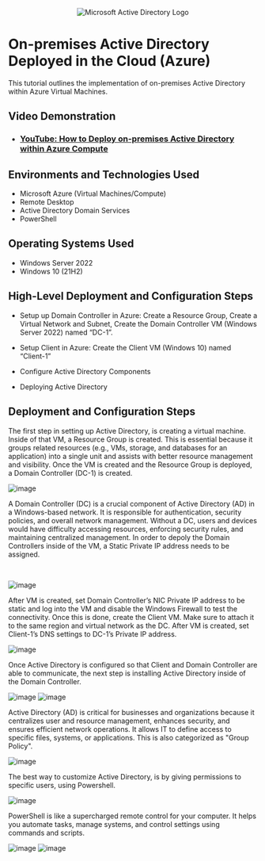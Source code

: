 <p align="center">
<img src="https://i.imgur.com/pU5A58S.png" alt="Microsoft Active Directory Logo"/>
</p>

<h1>On-premises Active Directory Deployed in the Cloud (Azure)</h1>
This tutorial outlines the implementation of on-premises Active Directory within Azure Virtual Machines.<br />


<h2>Video Demonstration</h2>

- ### [YouTube: How to Deploy on-premises Active Directory within Azure Compute](https://youtu.be/cwlVz4tD8pk?si=j_TErrOFuFU3tKub)

<h2>Environments and Technologies Used</h2>

- Microsoft Azure (Virtual Machines/Compute)
- Remote Desktop
- Active Directory Domain Services
- PowerShell

<h2>Operating Systems Used </h2>

- Windows Server 2022
- Windows 10 (21H2)

<h2>High-Level Deployment and Configuration Steps</h2>


 - Setup up Domain Controller in Azure: Create a Resource Group, Create a Virtual Network and Subnet, Create the Domain Controller VM (Windows Server 2022) named “DC-1”.
- Setup Client in Azure: Create the Client VM (Windows 10) named “Client-1”
 
- Configure Active Directory Components
- Deploying Active Directory

<h2>Deployment and Configuration Steps</h2>

The first step in setting up Active Directory, is creating a virtual machine. Inside of that VM, a Resource Group is created. This is essential because it groups related resources (e.g., VMs, storage, and databases for an application) into a single unit and assists with better resource management and visibility. Once the VM is created and the Resource Group is deployed, a Domain Controller (DC-1) is created.

![image](https://github.com/user-attachments/assets/e00f8123-c6f1-4e69-8805-1ecba37ecf09)


A Domain Controller (DC) is a crucial component of Active Directory (AD) in a Windows-based network. It is responsible for authentication, security policies, and overall network management. Without a DC, users and devices would have difficulty accessing resources, enforcing security rules, and maintaining centralized management. In order to depoly the Domain Controllers inside of the VM, a Static Private IP address needs to be assigned.


</p>
<br />


![image](https://github.com/user-attachments/assets/f9562df7-e659-42ef-86b3-97b13070bc7e)


</p>
<p>
After VM is created, set Domain Controller’s NIC Private IP address to be static and log into the VM and disable the Windows Firewall to test the connectivity. Once this is done, create the Client VM. Make sure to attach it to the same region and virtual network as the DC. After VM is created, set Client-1’s DNS settings to DC-1’s Private IP address.



![image](https://github.com/user-attachments/assets/3a23ca90-1a9d-459e-ba4f-25cd829920fa)
</p>
<p>
  Once Active Directory is configured so that Client and Domain Controller are able to communicate, the next step is installing Active Directory inside of the Domain Controller.

  ![image](https://github.com/user-attachments/assets/dd1dea01-7319-438d-a4d6-665d5c050b67)
![image](https://github.com/user-attachments/assets/fd8f4866-6c27-46f5-98b9-bfc4dfb9a213)


Active Directory (AD) is critical for businesses and organizations because it centralizes user and resource management, enhances security, and ensures efficient network operations. It allows IT to define access to specific files, systems, or applications. This is also categorized as "Group Policy".


![image](https://github.com/user-attachments/assets/c21c42ac-c467-48d0-a620-cafdd6482c0f)

The best way to customize Active Directory, is by giving permissions to specific users, using Powershell.


![image](https://github.com/user-attachments/assets/6fcae5da-bac5-432f-8e2f-c8d5cb473556)

PowerShell is like a supercharged remote control for your computer. It helps you automate tasks, manage systems, and control settings using commands and scripts.

![image](https://github.com/user-attachments/assets/9a433a20-02b9-4b4e-8246-5028bd83c9c1)
![image](https://github.com/user-attachments/assets/09567460-fcb7-4742-abfe-bbc92c0b24c6)









